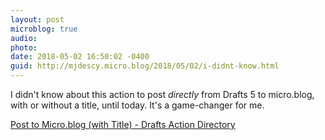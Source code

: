 ```yaml
---
layout: post
microblog: true
audio: 
photo: 
date: 2018-05-02 16:50:02 -0400
guid: http://mjdescy.micro.blog/2018/05/02/i-didnt-know.html
---
```

I didn't know about this action to post _directly_ from Drafts 5 to micro.blog, with or without a title, until today. It's a game-changer for me.

[Post to Micro.blog (with Title) - Drafts Action Directory](https://actions.getdrafts.com/a/1Hg)
